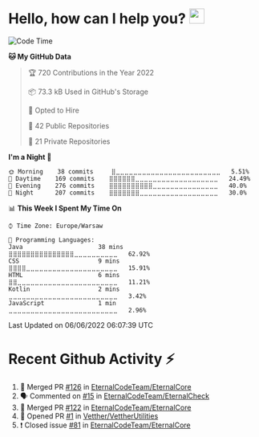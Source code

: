 <h1>Hello, how can I help you? <img src="https://raw.githubusercontent.com/bastianleicht/bastianleicht/master/assets/wave.gif" width="30px" alt=""></h1>

<!--START_SECTION:waka-->
![Code Time](http://img.shields.io/badge/Code%20Time-253%20hrs%2017%20mins-blue)

**🐱 My GitHub Data** 

> 🏆 720 Contributions in the Year 2022
 > 
> 📦 73.3 kB Used in GitHub's Storage 
 > 
> 💼 Opted to Hire
 > 
> 📜 42 Public Repositories 
 > 
> 🔑 21 Private Repositories  
 > 
**I'm a Night 🦉** 

```text
🌞 Morning    38 commits     ⣿⣀⣀⣀⣀⣀⣀⣀⣀⣀⣀⣀⣀⣀⣀⣀⣀⣀⣀⣀⣀⣀⣀⣀⣀   5.51% 
🌆 Daytime    169 commits    ⣿⣿⣿⣿⣿⣿⣀⣀⣀⣀⣀⣀⣀⣀⣀⣀⣀⣀⣀⣀⣀⣀⣀⣀⣀   24.49% 
🌃 Evening    276 commits    ⣿⣿⣿⣿⣿⣿⣿⣿⣿⣿⣀⣀⣀⣀⣀⣀⣀⣀⣀⣀⣀⣀⣀⣀⣀   40.0% 
🌙 Night      207 commits    ⣿⣿⣿⣿⣿⣿⣿⣀⣀⣀⣀⣀⣀⣀⣀⣀⣀⣀⣀⣀⣀⣀⣀⣀⣀   30.0%

```


📊 **This Week I Spent My Time On** 

```text
⌚︎ Time Zone: Europe/Warsaw

💬 Programming Languages: 
Java                     38 mins             ⣿⣿⣿⣿⣿⣿⣿⣿⣿⣿⣿⣿⣿⣿⣿⣀⣀⣀⣀⣀⣀⣀⣀⣀⣀   62.92% 
CSS                      9 mins              ⣿⣿⣿⣿⣀⣀⣀⣀⣀⣀⣀⣀⣀⣀⣀⣀⣀⣀⣀⣀⣀⣀⣀⣀⣀   15.91% 
HTML                     6 mins              ⣿⣿⣀⣀⣀⣀⣀⣀⣀⣀⣀⣀⣀⣀⣀⣀⣀⣀⣀⣀⣀⣀⣀⣀⣀   11.21% 
Kotlin                   2 mins              ⣀⣀⣀⣀⣀⣀⣀⣀⣀⣀⣀⣀⣀⣀⣀⣀⣀⣀⣀⣀⣀⣀⣀⣀⣀   3.42% 
JavaScript               1 min               ⣀⣀⣀⣀⣀⣀⣀⣀⣀⣀⣀⣀⣀⣀⣀⣀⣀⣀⣀⣀⣀⣀⣀⣀⣀   2.96%

```


 Last Updated on 06/06/2022 06:07:39 UTC
<!--END_SECTION:waka-->

# Recent Github Activity ⚡
<!--START_SECTION:activity-->
1. 🎉 Merged PR [#126](https://github.com/EternalCodeTeam/EternalCore/pull/126) in [EternalCodeTeam/EternalCore](https://github.com/EternalCodeTeam/EternalCore)
2. 🗣 Commented on [#15](https://github.com/EternalCodeTeam/EternalCheck/issues/15) in [EternalCodeTeam/EternalCheck](https://github.com/EternalCodeTeam/EternalCheck)
3. 🎉 Merged PR [#122](https://github.com/EternalCodeTeam/EternalCore/pull/122) in [EternalCodeTeam/EternalCore](https://github.com/EternalCodeTeam/EternalCore)
4. 💪 Opened PR [#1](https://github.com/Vetther/VettherUtilities/pull/1) in [Vetther/VettherUtilities](https://github.com/Vetther/VettherUtilities)
5. ❗️ Closed issue [#81](https://github.com/EternalCodeTeam/EternalCore/issues/81) in [EternalCodeTeam/EternalCore](https://github.com/EternalCodeTeam/EternalCore)
<!--END_SECTION:activity-->
